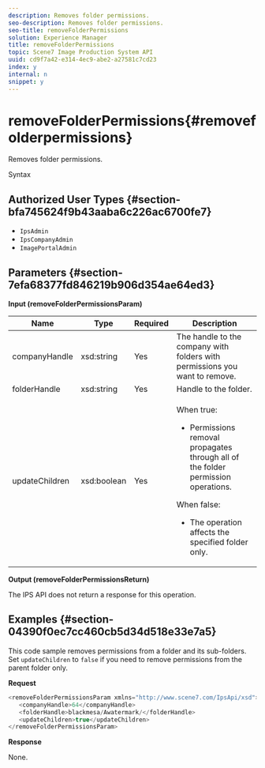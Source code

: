 ```yaml
---
description: Removes folder permissions.
seo-description: Removes folder permissions.
seo-title: removeFolderPermissions
solution: Experience Manager
title: removeFolderPermissions
topic: Scene7 Image Production System API
uuid: cd9f7a42-e314-4ec9-abe2-a27581c7cd23
index: y
internal: n
snippet: y
---
```


# removeFolderPermissions{#removefolderpermissions}

Removes folder permissions.

 Syntax 

## Authorized User Types {#section-bfa745624f9b43aaba6c226ac6700fe7}

* `IpsAdmin` 
* `IpsCompanyAdmin` 
* `ImagePortalAdmin`

## Parameters {#section-7efa68377fd846219b906d354ae64ed3}

**Input (removeFolderPermissionsParam)** 

<table id="table_15223256C63C4F008BDB1DF6F0AFE6A8"> 
 <thead> 
  <tr> 
   <th colname="col1" class="entry"> Name </th> 
   <th colname="col2" class="entry"> Type </th> 
   <th colname="col3" class="entry"> Required </th> 
   <th colname="col4" class="entry"> Description </th> 
  </tr> 
 </thead>
 <tbody> 
  <tr> 
   <td colname="col1"> <span class="codeph"> <span class="varname"> companyHandle</span> </span> </td> 
   <td colname="col2"> <span class="codeph"> xsd:string</span> </td> 
   <td colname="col3"> Yes </td> 
   <td colname="col4"> The handle to the company with folders with permissions you want to remove. </td> 
  </tr> 
  <tr> 
   <td colname="col1"> <span class="codeph"> <span class="varname"> folderHandle</span> </span> </td> 
   <td colname="col2"> <span class="codeph"> xsd:string</span> </td> 
   <td colname="col3"> Yes </td> 
   <td colname="col4"> Handle to the folder. </td> 
  </tr> 
  <tr> 
   <td colname="col1"> <span class="codeph"> <span class="varname"> updateChildren</span> </span> </td> 
   <td colname="col2"> <span class="codeph"> xsd:boolean</span> </td> 
   <td colname="col3"> Yes </td> 
   <td colname="col4"> <p>When <span class="codeph"> true</span>: 
     <ul id="ul_1305D060E0F34A61AA3C827E43F296E6"> 
      <li id="li_AB8705F3CEAD4B8A8F1C28291A6F7EC8">Permissions removal propagates through all of the folder permission operations. </li> 
     </ul> </p> <p>When <span class="codeph"> false</span>: 
     <ul id="ul_19AEE80F1FC84B64AD623E050C12A0CD"> 
      <li id="li_B8B78851004C43DB8CB7958E380AF510">The operation affects the specified folder only. </li> 
     </ul> </p> </td> 
  </tr> 
 </tbody> 
</table>

**Output (removeFolderPermissionsReturn)**

The IPS API does not return a response for this operation.

## Examples {#section-04390f0ec7cc460cb5d34d518e33e7a5}

This code sample removes permissions from a folder and its sub-folders. Set `updateChildren` to `false` if you need to remove permissions from the parent folder only.

**Request** 

```java
<removeFolderPermissionsParam xmlns="http://www.scene7.com/IpsApi/xsd">
   <companyHandle>64</companyHandle>
   <folderHandle>blackmesa/Awatermark/</folderHandle>
   <updateChildren>true</updateChildren>
</removeFolderPermissionsParam>
```

**Response**

None. 
